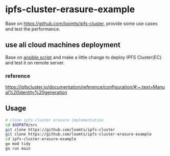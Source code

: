 # ipfs-cluster-erasure-example

Base on https://github.com/loomts/ipfs-cluster, provide some use cases and test the performance.

## use ali cloud machines deployment

Base on [ansible script](https://github.com/hsanjuan/ansible-ipfs-cluster) and make a little change to deploy
IPFS Cluster(EC) and test it on remote server.

### reference

https://ipfscluster.io/documentation/reference/configuration/#:~:text=Manual%20identity%20generation

## Usage

```zsh
# clone ipfs-cluster erasure implementation
cd $GOPATH/src
git clone https://github.com/loomts/ipfs-cluster
git clone https://github.com/loomts/ipfs-cluster-erasure-example
cd ipfs-cluster-erasure-example
go mod tidy
go run main
```